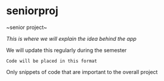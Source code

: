 # seniorproj
~senior project~

*This is where we will explain the idea behind the app*

We will update this regularly during the semester

```Code will be placed in this format```

Only snippets of code that are important to the overall project
